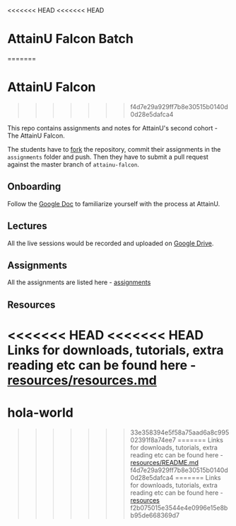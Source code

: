 <<<<<<< HEAD
<<<<<<< HEAD
# AttainU Falcon Batch
=======
# AttainU Falcon
>>>>>>> f4d7e29a929ff7b8e30515b0140d0d28e5dafca4

This repo contains assignments and notes for AttainU's second cohort - The AttainU Falcon.

The students have to [fork](https://help.github.com/en/articles/fork-a-repo) the repository, commit their assignments in the `assignments` folder and push. Then they have to submit a pull request against the master branch of `attainu-falcon`.

## Onboarding

Follow the [Google Doc](https://drive.google.com/open?id=1a5au8H7buInbT5anN16rPdpjbil6iSoRlEZsfpu8oU4) to familiarize yourself with the process at AttainU.

## Lectures

All the live sessions would be recorded and uploaded on [Google Drive](https://drive.google.com/open?id=1UXczpLtGlcqZdW7848ULGeux3Qh7Jfkx).

## Assignments

All the assignments are listed here - [assignments](assignments/README.md)

## Resources

<<<<<<< HEAD
<<<<<<< HEAD
Links for downloads, tutorials, extra reading etc can be found here - [resources/resources.md](resources/resources.md)
=======
# hola-world
>>>>>>> 33e358394e5f58a75aad6a8c99502391f8a74ee7
=======
Links for downloads, tutorials, extra reading etc can be found here - [resources/README.md](resources/README.md)
>>>>>>> f4d7e29a929ff7b8e30515b0140d0d28e5dafca4
=======
Links for downloads, tutorials, extra reading etc can be found here - [resources](resources/README.md)
>>>>>>> f2b075015e3544e4e0996e15e8bb95de668369d7
